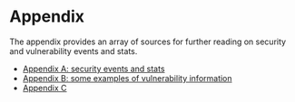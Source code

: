 # Appendix

The appendix provides an array of sources for further reading on security and vulnerability events and stats.

* <a href="./appendix_a.md">Appendix A: security events and stats</a>
* <a href="./appendix_b.md">Appendix B: some examples of vulnerability information</a>
* <a href="./appendix_c.md">Appendix C</a>